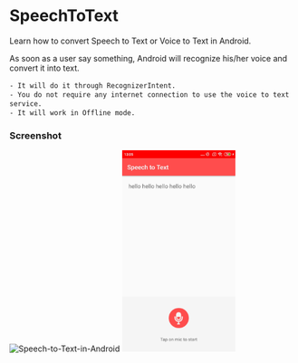 # SpeechToText
Learn how to convert Speech to Text or Voice to Text in Android. 

As soon as a user say something, Android will recognize his/her voice and convert it into text.

    - It will do it through RecognizerIntent.
    - You do not require any internet connection to use the voice to text service. 
    - It will work in Offline mode.

### Screenshot


<img alt="Speech-to-Text-in-Android" src="https://user-images.githubusercontent.com/32029236/110199938-d9e1df80-7e0f-11eb-9774-57625909ee97.jpeg" width="500">

<img alt="center" src="Screenshot_2021-03-06-13-05-33-773_com.asw.androidspeechtotext.jpg" width="200">


